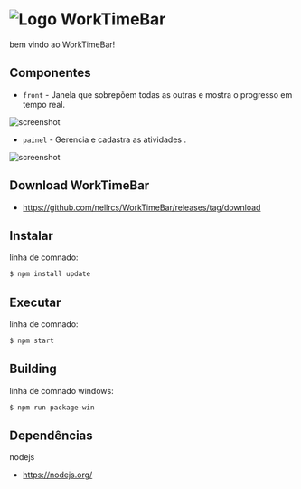 # ![Logo](https://github.com/user-attachments/assets/ffca30f4-a3b4-4aaa-9002-5741fb04d59b) WorkTimeBar

bem vindo ao WorkTimeBar!

## Componentes

- `front` - Janela que sobrepõem todas as outras e mostra o progresso em tempo real.

![screenshot](https://github.com/user-attachments/assets/a2de2475-d1f5-42e3-8a5f-88b95bb3dc0f)

- `painel` - Gerencia e cadastra as atividades .

![screenshot](https://github.com/user-attachments/assets/f1cfb245-849a-4846-abe2-6d3a1a8c254a)

## Download WorkTimeBar

- https://github.com/nellrcs/WorkTimeBar/releases/tag/download


## Instalar

linha de comnado:

```bash
$ npm install update
```

## Executar

linha de comnado:

```bash
$ npm start
```

## Building

linha de comnado windows:

```bash
$ npm run package-win
```

## Dependências

nodejs
- https://nodejs.org/

